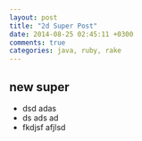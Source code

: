 ```yaml
---
layout: post
title: "2d Super Post"
date: 2014-08-25 02:45:11 +0300
comments: true
categories: java, ruby, rake
---
```


## new super 

* dsd adas
* ds ads ad 
* fkdjsf afjlsd 


